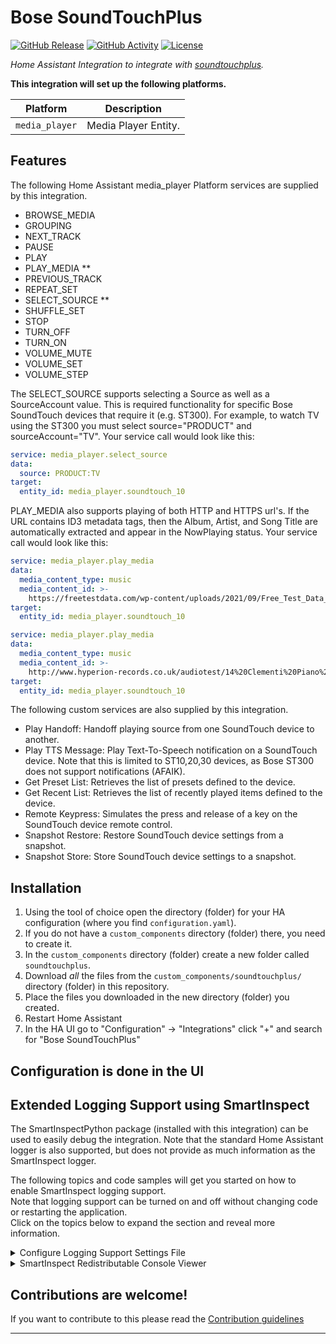 # Bose SoundTouchPlus

[![GitHub Release][releases-shield]][releases]
[![GitHub Activity][commits-shield]][commits]
[![License][license-shield]](LICENSE)

_Home Assistant Integration to integrate with [soundtouchplus][soundtouchplus]._

**This integration will set up the following platforms.**

Platform | Description
-- | --
`media_player` | Media Player Entity.

## Features

The following Home Assistant media_player Platform services are supplied by this integration.
- BROWSE_MEDIA
- GROUPING
- NEXT_TRACK
- PAUSE
- PLAY
- PLAY_MEDIA **
- PREVIOUS_TRACK
- REPEAT_SET
- SELECT_SOURCE **
- SHUFFLE_SET
- STOP
- TURN_OFF
- TURN_ON
- VOLUME_MUTE
- VOLUME_SET
- VOLUME_STEP

The SELECT_SOURCE supports selecting a Source as well as a SourceAccount value.  This is required functionality for specific Bose SoundTouch devices that require it (e.g. ST300).
For example, to watch TV using the ST300 you must select source="PRODUCT" and sourceAccount="TV".  Your service call would look like this:

``` yaml
service: media_player.select_source
data:
  source: PRODUCT:TV
target:
  entity_id: media_player.soundtouch_10
```

PLAY_MEDIA also supports playing of both HTTP and HTTPS url's.  If the URL contains ID3 metadata tags, then the Album, Artist, and Song Title are automatically extracted and appear in the NowPlaying status.  Your service call would look like this:

``` yaml
service: media_player.play_media
data:
  media_content_type: music
  media_content_id: >-
    https://freetestdata.com/wp-content/uploads/2021/09/Free_Test_Data_1MB_MP3.mp3
target:
  entity_id: media_player.soundtouch_10
```

``` yaml
service: media_player.play_media
data:
  media_content_type: music
  media_content_id: >-
    http://www.hyperion-records.co.uk/audiotest/14%20Clementi%20Piano%20Sonata%20in%20D%20major,%20Op%2025%20No%206%20-%20Movement%202%20Un%20poco%20andante.MP3
target:
  entity_id: media_player.soundtouch_10
```

The following custom services are also supplied by this integration.
- Play Handoff: Handoff playing source from one SoundTouch device to another.
- Play TTS Message: Play Text-To-Speech notification on a SoundTouch device.  Note that this is limited to ST10,20,30 devices, as Bose ST300 does not support notifications (AFAIK).
- Get Preset List: Retrieves the list of presets defined to the device.
- Get Recent List: Retrieves the list of recently played items defined to the device.
- Remote Keypress: Simulates the press and release of a key on the SoundTouch device remote control.
- Snapshot Restore: Restore SoundTouch device settings from a snapshot.
- Snapshot Store: Store SoundTouch device settings to a snapshot.

## Installation

1. Using the tool of choice open the directory (folder) for your HA configuration (where you find `configuration.yaml`).
1. If you do not have a `custom_components` directory (folder) there, you need to create it.
1. In the `custom_components` directory (folder) create a new folder called `soundtouchplus`.
1. Download _all_ the files from the `custom_components/soundtouchplus/` directory (folder) in this repository.
1. Place the files you downloaded in the new directory (folder) you created.
1. Restart Home Assistant
1. In the HA UI go to "Configuration" -> "Integrations" click "+" and search for "Bose SoundTouchPlus"

## Configuration is done in the UI

<!---->

## Extended Logging Support using SmartInspect

The SmartInspectPython package (installed with this integration) can be used to easily debug the integration.
Note that the standard Home Assistant logger is also supported, but does not provide as much information as the SmartInspect logger.

The following topics and code samples will get you started on how to enable SmartInspect logging support.  
Note that logging support can be turned on and off without changing code or restarting the application.  
Click on the topics below to expand the section and reveal more information.  

<details>
  <summary>Configure Logging Support Settings File</summary>
  <br/>
  Add the following lines to a new file (e.g. "smartinspect.cfg") in the HA `config` directory.  
  You will probably need to change the `host=192.168.1.1` address to your networks equivalent.  This is the location of the SmartInspect Console viewer application (see below for more details on the SI Viewer).

``` ini
; smartinspect.cfg
; SmartInspect Configuration File settings.

; specify SmartInspect properties.
Connections = tcp(host=192.168.1.1,port=4228,timeout=30000,reconnect=true,reconnect.interval=10s,async.enabled=true)
Enabled = True 
Level = Verbose
DefaultLevel = Debug
AppName = Home Assistant VM
        
; set defaults for new sessions
; note that session defaults do not apply to the SiAuto.Main session, since
; this session was already added before a configuration file can be loaded. 
; session defaults only apply to newly added sessions and do not affect existing sessions.
SessionDefaults.Active = True
SessionDefaults.Level = Verbose
SessionDefaults.ColorBG = 0xFFFFFF

; configure some individual session properties.
; note that this does not add the session to the sessionmanager; it simply
; sets the property values IF the session name already exists.
;Session.Main.Active = True
;Session.Main.Level = Verbose
;Session.Main.ColorBG = 0xFFFFFF

; configure SoundTouchPlus sessions.
Session.bosesoundtouchapi.websockets.soundtouchwebsocket.ColorBG = 0xFBD340
Session.custom_components.soundtouchplus.media_player.ColorBG = 0x40A9FB
Session.custom_components.soundtouchplus.config_flow.ColorBG = 0x1AAE54
Session.custom_components.soundtouchplus.ColorBG = 0x1AAE54
```

</details>

<details>
  <summary>SmartInspect Redistributable Console Viewer </summary>
  <br/>
  The SmarrtInspect Redistributable Console Viewer (free) is required to view SmartInspect Log (.sil) formatted log files, as well capture packets via the TcpProtocol or PipeProtocol connections.  The Redistributable Console Viewer can be downloaded from the <a href="https://code-partners.com/offerings/smartinspect/releases/" target="_blank">Code-Partners Software Downloads Page</a>. Note that the "Redistributable Console Viewer" is a free product, while the "SmartInspect Full Setup" is the Professional level viewer that adds a few more bells and whistles for a fee.  Also note that a Console Viewer is NOT required to view plain text (non .sil) formatted log files.
</details>

## Contributions are welcome!

If you want to contribute to this please read the [Contribution guidelines](CONTRIBUTING.md)

***

[soundtouchplus]: https://github.com/thlucas1/homeassistantcomponent_soundtouchplus
[commits-shield]: https://img.shields.io/github/commit-activity/y/thlucas1/homeassistantcomponent_soundtouchplus.svg?style=for-the-badge
[commits]: https://github.com/thlucas1/homeassistantcomponent_soundtouchplus/commits/main
[license-shield]: https://img.shields.io/github/license/thlucas1/homeassistantcomponent_soundtouchplus.svg?style=for-the-badge
[releases-shield]: https://img.shields.io/github/release/thlucas1/homeassistantcomponent_soundtouchplus.svg?style=for-the-badge
[releases]: https://github.com/thlucas1/homeassistantcomponent_soundtouchplus/releases
